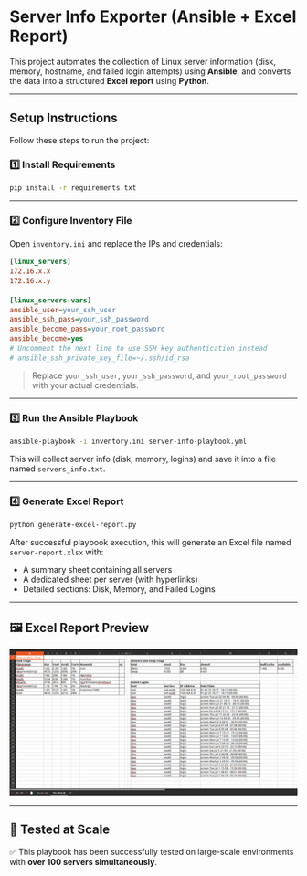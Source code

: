 # Server Info Exporter (Ansible + Excel Report)

This project automates the collection of Linux server information (disk, memory, hostname, and failed login attempts) using **Ansible**, and converts the data into a structured **Excel report** using **Python**.

---

## Setup Instructions

Follow these steps to run the project:

### 1️⃣ Install Requirements

```bash
pip install -r requirements.txt
```

---

### 2️⃣ Configure Inventory File

Open `inventory.ini` and replace the IPs and credentials:

```ini
[linux_servers]
172.16.x.x
172.16.x.y

[linux_servers:vars]
ansible_user=your_ssh_user
ansible_ssh_pass=your_ssh_password
ansible_become_pass=your_root_password
ansible_become=yes
# Uncomment the next line to use SSH key authentication instead
# ansible_ssh_private_key_file=~/.ssh/id_rsa
```

> Replace `your_ssh_user`, `your_ssh_password`, and `your_root_password` with your actual credentials.

---

### 3️⃣ Run the Ansible Playbook

```bash
ansible-playbook -i inventory.ini server-info-playbook.yml
```

This will collect server info (disk, memory, logins) and save it into a file named `servers_info.txt`.

---

### 4️⃣ Generate Excel Report

```bash
python generate-excel-report.py
```

After successful playbook execution, this will generate an Excel file named `server-report.xlsx` with:
- A summary sheet containing all servers
- A dedicated sheet per server (with hyperlinks)
- Detailed sections: Disk, Memory, and Failed Logins

---

## 🖼️ Excel Report Preview

![Excel Report Preview](images/excel-preview.png)

---

## 🧪 Tested at Scale

✅ This playbook has been successfully tested on large-scale environments with **over 100 servers simultaneously**.


